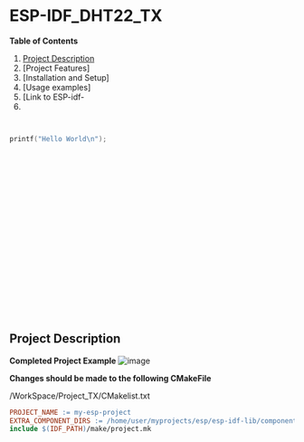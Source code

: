 # ESP-IDF_DHT22_TX

**Table of Contents** 
1. [Project Description](#pd-id)
1. [Project Features]
1. [Installation and Setup]
1. [Usage examples]
1. [Link to ESP-idf-
1.


```c


printf("Hello World\n");

```
<br>
<br>
<br>
<br>
<br>
<br>
<br>
<br>
<br>
<br>
<br>
<br>
<br>
<br>
<br>
<br>
<br>
<a id="pd-id"></a>

## Project Description  

**Completed Project Example**
![image](https://github.com/rudi547317/ESP-IDF_DHT22_TX/assets/133919829/0d16897e-867d-4298-a99f-3b3447507038)



**Changes should be made to the following CMakeFile** 

/WorkSpace/Project_TX/CMakelist.txt

```Makefile
PROJECT_NAME := my-esp-project 
EXTRA_COMPONENT_DIRS := /home/user/myprojects/esp/esp-idf-lib/components
include $(IDF_PATH)/make/project.mk
```
